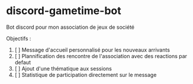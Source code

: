 # discord-gametime-bot
Bot discord pour mon association de jeux de société

Objectifs :
1. [ ] Message d'accueil personnalisé pour les nouveaux arrivants
2. [ ] Plannification des rencontre de l'association avec des reactions par defaut
3. [ ] Ajout d'une thématique aux sessions
4. [ ] Statistique de participation directement sur le message